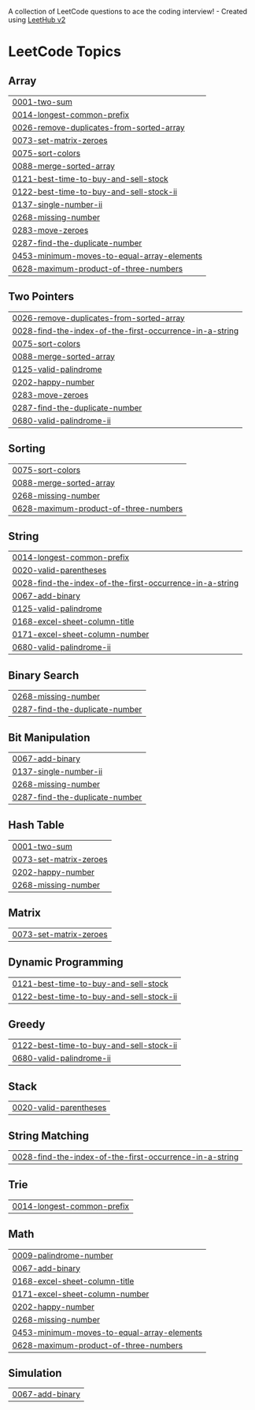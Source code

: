 A collection of LeetCode questions to ace the coding interview! - Created using [LeetHub v2](https://github.com/arunbhardwaj/LeetHub-2.0)
<!---LeetCode Topics Start-->
# LeetCode Topics
## Array
|  |
| ------- |
| [0001-two-sum](https://github.com/Ritupan-Deka/DSA/tree/master/0001-two-sum) |
| [0014-longest-common-prefix](https://github.com/Ritupan-Deka/DSA/tree/master/0014-longest-common-prefix) |
| [0026-remove-duplicates-from-sorted-array](https://github.com/Ritupan-Deka/DSA/tree/master/0026-remove-duplicates-from-sorted-array) |
| [0073-set-matrix-zeroes](https://github.com/Ritupan-Deka/DSA/tree/master/0073-set-matrix-zeroes) |
| [0075-sort-colors](https://github.com/Ritupan-Deka/DSA/tree/master/0075-sort-colors) |
| [0088-merge-sorted-array](https://github.com/Ritupan-Deka/DSA/tree/master/0088-merge-sorted-array) |
| [0121-best-time-to-buy-and-sell-stock](https://github.com/Ritupan-Deka/DSA/tree/master/0121-best-time-to-buy-and-sell-stock) |
| [0122-best-time-to-buy-and-sell-stock-ii](https://github.com/Ritupan-Deka/DSA/tree/master/0122-best-time-to-buy-and-sell-stock-ii) |
| [0137-single-number-ii](https://github.com/Ritupan-Deka/DSA/tree/master/0137-single-number-ii) |
| [0268-missing-number](https://github.com/Ritupan-Deka/DSA/tree/master/0268-missing-number) |
| [0283-move-zeroes](https://github.com/Ritupan-Deka/DSA/tree/master/0283-move-zeroes) |
| [0287-find-the-duplicate-number](https://github.com/Ritupan-Deka/DSA/tree/master/0287-find-the-duplicate-number) |
| [0453-minimum-moves-to-equal-array-elements](https://github.com/Ritupan-Deka/DSA/tree/master/0453-minimum-moves-to-equal-array-elements) |
| [0628-maximum-product-of-three-numbers](https://github.com/Ritupan-Deka/DSA/tree/master/0628-maximum-product-of-three-numbers) |
## Two Pointers
|  |
| ------- |
| [0026-remove-duplicates-from-sorted-array](https://github.com/Ritupan-Deka/DSA/tree/master/0026-remove-duplicates-from-sorted-array) |
| [0028-find-the-index-of-the-first-occurrence-in-a-string](https://github.com/Ritupan-Deka/DSA/tree/master/0028-find-the-index-of-the-first-occurrence-in-a-string) |
| [0075-sort-colors](https://github.com/Ritupan-Deka/DSA/tree/master/0075-sort-colors) |
| [0088-merge-sorted-array](https://github.com/Ritupan-Deka/DSA/tree/master/0088-merge-sorted-array) |
| [0125-valid-palindrome](https://github.com/Ritupan-Deka/DSA/tree/master/0125-valid-palindrome) |
| [0202-happy-number](https://github.com/Ritupan-Deka/DSA/tree/master/0202-happy-number) |
| [0283-move-zeroes](https://github.com/Ritupan-Deka/DSA/tree/master/0283-move-zeroes) |
| [0287-find-the-duplicate-number](https://github.com/Ritupan-Deka/DSA/tree/master/0287-find-the-duplicate-number) |
| [0680-valid-palindrome-ii](https://github.com/Ritupan-Deka/DSA/tree/master/0680-valid-palindrome-ii) |
## Sorting
|  |
| ------- |
| [0075-sort-colors](https://github.com/Ritupan-Deka/DSA/tree/master/0075-sort-colors) |
| [0088-merge-sorted-array](https://github.com/Ritupan-Deka/DSA/tree/master/0088-merge-sorted-array) |
| [0268-missing-number](https://github.com/Ritupan-Deka/DSA/tree/master/0268-missing-number) |
| [0628-maximum-product-of-three-numbers](https://github.com/Ritupan-Deka/DSA/tree/master/0628-maximum-product-of-three-numbers) |
## String
|  |
| ------- |
| [0014-longest-common-prefix](https://github.com/Ritupan-Deka/DSA/tree/master/0014-longest-common-prefix) |
| [0020-valid-parentheses](https://github.com/Ritupan-Deka/DSA/tree/master/0020-valid-parentheses) |
| [0028-find-the-index-of-the-first-occurrence-in-a-string](https://github.com/Ritupan-Deka/DSA/tree/master/0028-find-the-index-of-the-first-occurrence-in-a-string) |
| [0067-add-binary](https://github.com/Ritupan-Deka/DSA/tree/master/0067-add-binary) |
| [0125-valid-palindrome](https://github.com/Ritupan-Deka/DSA/tree/master/0125-valid-palindrome) |
| [0168-excel-sheet-column-title](https://github.com/Ritupan-Deka/DSA/tree/master/0168-excel-sheet-column-title) |
| [0171-excel-sheet-column-number](https://github.com/Ritupan-Deka/DSA/tree/master/0171-excel-sheet-column-number) |
| [0680-valid-palindrome-ii](https://github.com/Ritupan-Deka/DSA/tree/master/0680-valid-palindrome-ii) |
## Binary Search
|  |
| ------- |
| [0268-missing-number](https://github.com/Ritupan-Deka/DSA/tree/master/0268-missing-number) |
| [0287-find-the-duplicate-number](https://github.com/Ritupan-Deka/DSA/tree/master/0287-find-the-duplicate-number) |
## Bit Manipulation
|  |
| ------- |
| [0067-add-binary](https://github.com/Ritupan-Deka/DSA/tree/master/0067-add-binary) |
| [0137-single-number-ii](https://github.com/Ritupan-Deka/DSA/tree/master/0137-single-number-ii) |
| [0268-missing-number](https://github.com/Ritupan-Deka/DSA/tree/master/0268-missing-number) |
| [0287-find-the-duplicate-number](https://github.com/Ritupan-Deka/DSA/tree/master/0287-find-the-duplicate-number) |
## Hash Table
|  |
| ------- |
| [0001-two-sum](https://github.com/Ritupan-Deka/DSA/tree/master/0001-two-sum) |
| [0073-set-matrix-zeroes](https://github.com/Ritupan-Deka/DSA/tree/master/0073-set-matrix-zeroes) |
| [0202-happy-number](https://github.com/Ritupan-Deka/DSA/tree/master/0202-happy-number) |
| [0268-missing-number](https://github.com/Ritupan-Deka/DSA/tree/master/0268-missing-number) |
## Matrix
|  |
| ------- |
| [0073-set-matrix-zeroes](https://github.com/Ritupan-Deka/DSA/tree/master/0073-set-matrix-zeroes) |
## Dynamic Programming
|  |
| ------- |
| [0121-best-time-to-buy-and-sell-stock](https://github.com/Ritupan-Deka/DSA/tree/master/0121-best-time-to-buy-and-sell-stock) |
| [0122-best-time-to-buy-and-sell-stock-ii](https://github.com/Ritupan-Deka/DSA/tree/master/0122-best-time-to-buy-and-sell-stock-ii) |
## Greedy
|  |
| ------- |
| [0122-best-time-to-buy-and-sell-stock-ii](https://github.com/Ritupan-Deka/DSA/tree/master/0122-best-time-to-buy-and-sell-stock-ii) |
| [0680-valid-palindrome-ii](https://github.com/Ritupan-Deka/DSA/tree/master/0680-valid-palindrome-ii) |
## Stack
|  |
| ------- |
| [0020-valid-parentheses](https://github.com/Ritupan-Deka/DSA/tree/master/0020-valid-parentheses) |
## String Matching
|  |
| ------- |
| [0028-find-the-index-of-the-first-occurrence-in-a-string](https://github.com/Ritupan-Deka/DSA/tree/master/0028-find-the-index-of-the-first-occurrence-in-a-string) |
## Trie
|  |
| ------- |
| [0014-longest-common-prefix](https://github.com/Ritupan-Deka/DSA/tree/master/0014-longest-common-prefix) |
## Math
|  |
| ------- |
| [0009-palindrome-number](https://github.com/Ritupan-Deka/DSA/tree/master/0009-palindrome-number) |
| [0067-add-binary](https://github.com/Ritupan-Deka/DSA/tree/master/0067-add-binary) |
| [0168-excel-sheet-column-title](https://github.com/Ritupan-Deka/DSA/tree/master/0168-excel-sheet-column-title) |
| [0171-excel-sheet-column-number](https://github.com/Ritupan-Deka/DSA/tree/master/0171-excel-sheet-column-number) |
| [0202-happy-number](https://github.com/Ritupan-Deka/DSA/tree/master/0202-happy-number) |
| [0268-missing-number](https://github.com/Ritupan-Deka/DSA/tree/master/0268-missing-number) |
| [0453-minimum-moves-to-equal-array-elements](https://github.com/Ritupan-Deka/DSA/tree/master/0453-minimum-moves-to-equal-array-elements) |
| [0628-maximum-product-of-three-numbers](https://github.com/Ritupan-Deka/DSA/tree/master/0628-maximum-product-of-three-numbers) |
## Simulation
|  |
| ------- |
| [0067-add-binary](https://github.com/Ritupan-Deka/DSA/tree/master/0067-add-binary) |
<!---LeetCode Topics End-->